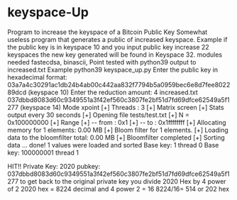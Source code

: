 # keyspace-Up
Program to increase the keyspace of a Bitcoin Public Key
Somewhat useless program that generates a public of increased keyspace. Example if the public key is in keyspace 10 and you input public key increase 22 keyspaces the new key generated will be found in Keyspace 32.
modules needed fastecdsa, binascii, Point
tested with python39
output to increased.txt
Example python39 keyspace_up.py
Enter the public key in hexadecimal format: 03a7a4c30291ac1db24b4ab00c442aa832f7794b5a0959bec6e8d7fee802289dcd   (keyspace 10)
Enter the reduction amount: 4
increased.txt 037dbbd8083d60c9349551a3f42ef560c3807fe2bf51d7fd69dfce62549a5f1277  (keyspace 14)
Mode xpoint
[+] Threads : 3
[+] Matrix screen
[+] Stats output every 30 seconds
[+] Opening file tests/test.txt
[+] N = 0x100000000
[+] Range
[+] -- from : 0x1
[+] -- to   : 0x1ffffffff
[+] Allocating memory for 1 elements: 0.00 MB
[+] Bloom filter for 1 elements.
[+] Loading data to the bloomfilter total: 0.00 MB
[+] Bloomfilter completed
[+] Sorting data ... done! 1 values were loaded and sorted
Base key: 1 thread 0
Base key: 100000001 thread 1

HIT!! Private Key: 2020
pubkey: 037dbbd8083d60c9349551a3f42ef560c3807fe2bf51d7fd69dfce62549a5f1277
to get back to the original private key you divide 2020 Hex by 4 power of 2 
2020 hex = 8224 decimal and 4 power 2 = 16  8224/16= 514 or 202 hex
